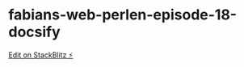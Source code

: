 # fabians-web-perlen-episode-18-docsify

[Edit on StackBlitz ⚡️](https://stackblitz.com/edit/fabians-web-perlen-episode-18-docsify)